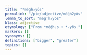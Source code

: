 ```yaml
---
title: "*méǵh₂yōs"
permalink: "/pie/adjective/méǵh2yōs"
lemma_to_sort: "meg'h₂yos"
klass: adjective
etymology: ["From *méǵh₂s +‎ *-yōs."]
markers: []
synonyms: []
definitions: ["bigger", "greater"]
topics: []
---
```

